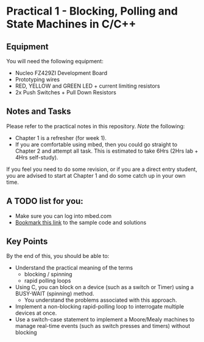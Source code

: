 # Practical 1 - Blocking, Polling and State Machines in C/C++


## Equipment
You will need the following equipment:

* Nucleo FZ429ZI Development Board
* Prototyping wires
* RED, YELLOW and GREEN LED + current limiting resistors
* 2x Push Switches + Pull Down Resistors

## Notes and Tasks
Please refer to the practical notes in this repository. *Note* the following:

- Chapter 1 is a refresher (for week 1). 
- If you are comfortable using mbed, then you could go straight to Chapter 2 and attempt all task. This is estimated to take 6Hrs (2Hrs lab + 4Hrs self-study). 

If you feel you need to do some revision, or if you are a direct entry student, you are advised to start at Chapter 1 and do some catch up in your own time. 

## A TODO list for you:

* Make sure you can log into mbed.com
* [Bookmark this link](https://os.mbed.com/teams/University-of-Plymouth-Stage-2-and-3/code/?sort=title) to the sample code and solutions 

## Key Points
By the end of this, you should be able to:
* Understand the practical meaning of the terms 
  * blocking / spinning
  * rapid polling loops
* Using C, you can block on a device (such as a switch or Timer) using a BUSY-WAIT (spinning) method.
  * You understand the problems associated with this approach.
* Implement a non-blocking rapid-polling loop to interrogate multiple devices at once.
* Use a switch-case statement to implement a Moore/Mealy machines to manage real-time events (such as switch presses and timers) without blocking
